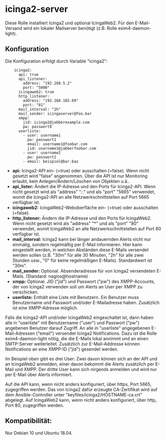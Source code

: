 # icinga2-server

Diese Rolle installiert Icinga2 und optional IcingaWeb2.
Für den E-Mail-Versand wird ein lokaler Mailserver benötigt (z.B. Rolle exim4-daemon-light).

## Konfiguration
Die Konfiguration erfolgt durch Variable "icinga2":
```
    icinga2:
      api: true
      api_listener:
        address: "192.168.5.2"
        port: "5000"
      icingaweb2: true
      http_listener:
        address: "192.168.102.69"
        port: "81"
      mail_interval: "2h"
      mail_sender: icingaserver@foo.bar
      xmpp:
        jid: icinga2@jabberexample.com
        pw: passwort0
      userliste:
        - user: username1
          pw: passwort1
          email: username1@foobar.com
          jid: username1@jabberfoobar.com
        - user: username2
          pw: passwort2
        - email: beispiel@bar.baz
```
- **api:** Icinga2-API ein- (=true) oder ausschalten (=false). Wenn nicht gesetzt wird "false" angenommen. Über die API ist nur Monitoring erlaubt, kein Anlegen/Ändern/Löschen von Objekten u.ä..
- **api_lister:**  Ändert die IP-Adresse und den Ports für Icinga2-API. Wenn nicht gesetzt wird als "address" "::" und als "port" "5665" verwendet, womit die Icinga2-API an alle Netzwerkschnittstellen auf Port 5665 verfügbar ist.
- **icingaweb2:** IcingaWeb2-Weboberfläche ein- (=true) oder ausschalten (=false).
- **http_listener:** Ändern die IP-Adresse und den Ports für IcingaWeb2. Wenn nicht gesetzt wird als "address" "*" und als "port" "80" verwendet, womit IcingaWeb2 an alle Netzwerkschnittstellen auf Port 80 verfügbar ist.
- **mail_interval:** Icinga2 kann bei länger andauernden Alerts nicht nur einmalig, sondern regelmäßig per E-Mail informieren. Hier kann eingestellt werden, in welchen Abständen diese E-Mails versendet werden sollen (z.B. "30m" für alle 30 Minuten, "2h" für alle zwei Stunden usw., "0" für keine regelmäßigen E-Mails). Standardwert ist "30m".
- **mail_sender:** Optional. Absenderadresse für von Icinga2 versendeten E-Mails. (Standard: nagios@hostname)
- **xmpp:** Optional. JID ("jid") und Passwort ("pw") des XMPP-Accounts, der von Icinga2 verwenden soll um Alerts an User per XMPP zu verschicken.
- **userliste:** Enthält eine Liste mit Benutzern. Ein Benutzer muss Benutzername und Passwort und/oder E-Mailadresse haben. Zusätzlich ist eine XMPP-Adresse möglich.


Falls die Icinga2-API und/oder IcingaWeb2 eingeschaltet ist, dann haben alle in "userliste" mit Benutzername ("user") und Passwort ("pw") angebenen Benutzer darauf Zugriff.
An alle in "userliste" angegebenen E-Mail-Adressen ("email") versendet Icinga2 Notifications.
Dazu ist die Rolle exim4-daemon-light nötig, die die E-Mails lokal annimmt und an einen SMTP-Server weiterleitet.
Zusätzlich zur E-Mail-Addresse können Notifications an eine XMPP-ID ("jid") gesendet werden.


Im Beispiel oben gibt es drei User: Zwei davon können sich an der API und an IcingaWeb2 anmelden, einer davon bekommt die Alerts zusätzlich per E-Mail und XMPP.
Der dritte User kann sich nirgends anmelden und wird nur per E-Mail über Alerts informiert.


Auf die API kann, wenn nicht anders konfiguriert, über https, Port 5665, zugegriffen werden.
Das von Icinga2 dafür erzeugte CA-Zertifikat wird auf dem Ansible-Controller unter "keyfiles/icinga2/HOSTNAME-ca.crt" abgelegt.
Auf IcingaWeb2 kann, wenn nicht anders konfiguriert, über http, Port 80, zugegriffen werden.

## Kompatibilität:
Nur Debian 10 und Ubuntu 18.04.
